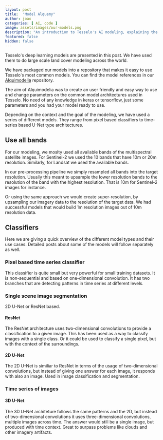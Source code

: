 ```yaml
---
layout: post
title:  "Model Alquemy"
author: joao
categories: [ AI, code ]
image: assets/images/our-models.png
description: "An introduction to Tesselo's AI modeling, explaining the model types we used for our mapping with EO data."
featured: false
hidden: false
---
```

Tesselo's deep learning models are presented in this post. We have used them to
do large scale land cover modeling across the world.

We have packaged our models into a repository that makes it easy
to use Tesselo's most common models. You can find the model references
in our [Alquimodelia](https://github.com/tesselo/alquimodelia) repository.

The aim of Alquimodelia was to create an user friendly and easy way to use and 
change parameters on the common model architectures used in Tesselo. No need of any
knowledge in keras or tensorflow, just some parameters and you had your model ready to use.

Depending on the context and the goal of the modeling, we have used a series of
different models. They range from pixel based classifiers to time-series based
U-Net type architectures.

## Use all bands

For our modeling, we moslty used all available bands of the multispectral satellite
images. For Sentinel-2 we used the 10 bands that have 10m or 20m resolution. Similarly,
for Landsat we used the available bands.

In our pre-processing pipeline we simply resampled all bands into the target resolution.
Usually this meant to upsample the lower resolution bands to the resolution of the
band with the highest resolution. That is 10m for Sentinel-2 images for instance.

Or using the same approuch we would create super-resolution, by upsampling our imagery data
to the resolution of the target data. We had successful models that would build 1m resolution
images out of 10m resolution data.

## Classifiers

Here we are giving a quick overview of the different model types and their use cases.
Detailed posts about some of the models will follow separately as well.

### Pixel based time series classifier

This classifier is quite small but very powerful for small training datasets. It is
non-sequential and based on one-dimensional convolution. It has two branches that
are detecting patterns in time series at different levels.

### Single scene image segmentation

2D U-Net or ResNet based.

#### ResNet

The ResNet architecture uses two-dimensional convolutions to provide a classification to
a given image. This has been used as a way to classify images with a single class. Or it
could be used to classify a single pixel, but with the context of the surroundings.

#### 2D U-Net

The 2D U-Net is similiar to ResNet in terms of the usage of two-dimensional convolutions, but
instead of giving one answer for each image, it responds with also an image.
Used in image classification and segmentation.

### Time series of images

#### 3D U-Net

The 3D U-Net architeture follows the same patterns and the 2D, but instead of two-dimensional convolutions it uses three-dimensional convolutions, multiple images across time.
The answer would still be a single image, but produced with time context.
Great to surpass problems like clouds and other imagery artifacts.
